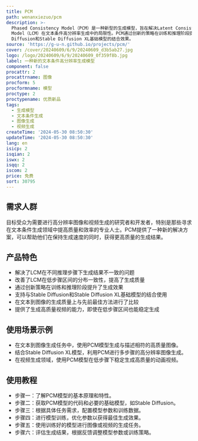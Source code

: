 ```yaml
---
title: PCM
path: wenanxiezuo/pcm
description: >-
  Phased Consistency Model（PCM）是一种新型的生成模型，旨在解决Latent Consistency
  Model（LCM）在文本条件高分辨率生成中的局限性。PCM通过创新的策略在训练和推理阶段提高了生成质量，并通过广泛的实验验证了其在不同步骤（1步、2步、4步、8步、16步）下与Stable
  Diffusion和Stable Diffusion XL基础模型的结合效果。
source: 'https://g-u-n.github.io/projects/pcm/'
cover: /cover/20240609/6/9/20240609_d3b5ab27.jpg
logo: /logo/20240609/6/9/20240609_0f359f8b.jpg
label: 一种新的文本条件高分辨率生成模型
component: false
procattr: 2
procattrname: 图像
procform: 5
procformname: 模型
proctype: 2
proctypename: 优质新品
tags:
  - 生成模型
  - 文本条件生成
  - 图像生成
  - 视频生成
createTime: '2024-05-30 08:50:30'
updateTime: '2024-05-30 08:50:30'
lang: en
isicp: 2
isqian: 2
iswx: 2
isqq: 2
iscom: 2
price: 免费
sort: 30795
---
```




## 需求人群
目标受众为需要进行高分辨率图像和视频生成的研究者和开发者，特别是那些寻求在文本条件生成领域中提高质量和效率的专业人士。PCM提供了一种新的解决方案，可以帮助他们在保持生成速度的同时，获得更高质量的生成结果。

## 产品特色
* 解决了LCM在不同推理步骤下生成结果不一致的问题
* 改善了LCM在低步骤区间的分布一致性，提高了生成质量
* 通过创新策略在训练和推理阶段提升了生成效果
* 支持与Stable Diffusion和Stable Diffusion XL基础模型的结合使用
* 在文本到图像的生成质量上与先前最佳方法进行了比较
* 提供了生成高质量视频的能力，即使在低步骤区间也能稳定生成

## 使用场景示例
* 在文本到图像生成任务中，使用PCM模型生成与描述相符的高质量图像。
* 结合Stable Diffusion XL模型，利用PCM进行多步骤的高分辨率图像生成。
* 在视频生成领域，使用PCM模型在低步骤下稳定生成高质量的动画视频。

## 使用教程
* 步骤一：了解PCM模型的基本原理和特性。
* 步骤二：获取PCM模型的代码和必要的基础模型，如Stable Diffusion。
* 步骤三：根据具体任务需求，配置模型参数和训练数据。
* 步骤四：进行模型训练，优化参数以获得最佳生成效果。
* 步骤五：使用训练好的模型进行图像或视频的生成任务。
* 步骤六：评估生成结果，根据反馈调整模型参数或训练策略。

  
